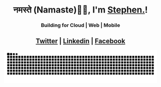 <!---
iamstepaul/iamstepaul is a ✨ special ✨ repository because its `README.md` (this file) appears on your GitHub profile.
You can click the Preview link to take a look at your changes.
--->
<h1 align="center"> नमस्ते (Namaste)🙏🏻, I'm <a href="https://twitter.com/iamstepaul/">Stephen.</a>!</h1> 
<h3 align="center">Building for Cloud | Web | Mobile</h3>
<h2 align="center"><a href="https://twitter.com/iamstepaul/">Twitter</a> | <a href="https://linkedin.com/in/iamstepaul/">Linkedin</a> | <a href="https://facebook.com/iamstepaul/">Facebook</a></h2>
 
![snake gif](https://github.com/pal-sandeep/pal-sandeep/blob/output/github-contribution-grid-snake.svg)
